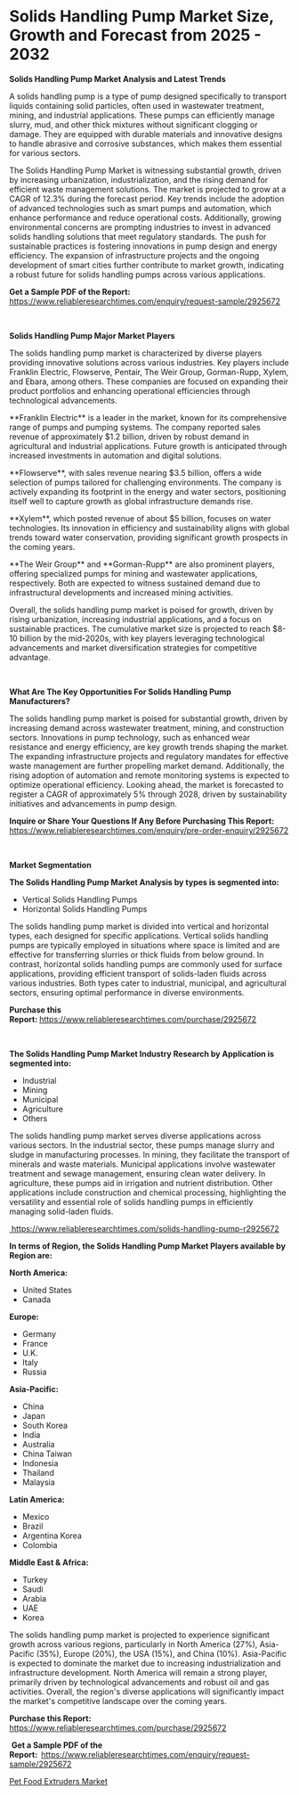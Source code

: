 <p><h1>Solids Handling Pump Market Size, Growth and Forecast from 2025 - 2032</h1></p><p><strong>Solids Handling Pump Market Analysis and Latest Trends</strong></p>
<p><p>A solids handling pump is a type of pump designed specifically to transport liquids containing solid particles, often used in wastewater treatment, mining, and industrial applications. These pumps can efficiently manage slurry, mud, and other thick mixtures without significant clogging or damage. They are equipped with durable materials and innovative designs to handle abrasive and corrosive substances, which makes them essential for various sectors.</p><p>The Solids Handling Pump Market is witnessing substantial growth, driven by increasing urbanization, industrialization, and the rising demand for efficient waste management solutions. The market is projected to grow at a CAGR of 12.3% during the forecast period. Key trends include the adoption of advanced technologies such as smart pumps and automation, which enhance performance and reduce operational costs. Additionally, growing environmental concerns are prompting industries to invest in advanced solids handling solutions that meet regulatory standards. The push for sustainable practices is fostering innovations in pump design and energy efficiency. The expansion of infrastructure projects and the ongoing development of smart cities further contribute to market growth, indicating a robust future for solids handling pumps across various applications.</p></p>
<p><strong>Get a Sample PDF of the Report:&nbsp;</strong> <a href="https://www.reliableresearchtimes.com/enquiry/request-sample/2925672?utm_campaign=2643&utm_medium=2&utm_source=Github&utm_content=ia&utm_term=12032025&utm_id=solids-handling-pump">https://www.reliableresearchtimes.com/enquiry/request-sample/2925672</a></p>
<p>&nbsp;</p>
<p><strong>Solids Handling Pump Major Market Players</strong></p>
<p><p>The solids handling pump market is characterized by diverse players providing innovative solutions across various industries. Key players include Franklin Electric, Flowserve, Pentair, The Weir Group, Gorman-Rupp, Xylem, and Ebara, among others. These companies are focused on expanding their product portfolios and enhancing operational efficiencies through technological advancements.</p><p>**Franklin Electric** is a leader in the market, known for its comprehensive range of pumps and pumping systems. The company reported sales revenue of approximately $1.2 billion, driven by robust demand in agricultural and industrial applications. Future growth is anticipated through increased investments in automation and digital solutions.</p><p>**Flowserve**, with sales revenue nearing $3.5 billion, offers a wide selection of pumps tailored for challenging environments. The company is actively expanding its footprint in the energy and water sectors, positioning itself well to capture growth as global infrastructure demands rise.</p><p>**Xylem**, which posted revenue of about $5 billion, focuses on water technologies. Its innovation in efficiency and sustainability aligns with global trends toward water conservation, providing significant growth prospects in the coming years.</p><p>**The Weir Group** and **Gorman-Rupp** are also prominent players, offering specialized pumps for mining and wastewater applications, respectively. Both are expected to witness sustained demand due to infrastructural developments and increased mining activities.</p><p>Overall, the solids handling pump market is poised for growth, driven by rising urbanization, increasing industrial applications, and a focus on sustainable practices. The cumulative market size is projected to reach $8-10 billion by the mid-2020s, with key players leveraging technological advancements and market diversification strategies for competitive advantage.</p></p>
<p>&nbsp;</p>
<p><strong>What Are The Key Opportunities For Solids Handling Pump Manufacturers?</strong></p>
<p><p>The solids handling pump market is poised for substantial growth, driven by increasing demand across wastewater treatment, mining, and construction sectors. Innovations in pump technology, such as enhanced wear resistance and energy efficiency, are key growth trends shaping the market. The expanding infrastructure projects and regulatory mandates for effective waste management are further propelling market demand. Additionally, the rising adoption of automation and remote monitoring systems is expected to optimize operational efficiency. Looking ahead, the market is forecasted to register a CAGR of approximately 5% through 2028, driven by sustainability initiatives and advancements in pump design.</p></p>
<p><strong>Inquire or Share Your Questions If Any Before Purchasing This Report:</strong> <a href="https://www.reliableresearchtimes.com/enquiry/pre-order-enquiry/2925672?utm_campaign=2643&utm_medium=2&utm_source=Github&utm_content=ia&utm_term=12032025&utm_id=solids-handling-pump">https://www.reliableresearchtimes.com/enquiry/pre-order-enquiry/2925672</a></p>
<p>&nbsp;</p>
<p><strong>Market Segmentation</strong></p>
<p><strong>The Solids Handling Pump Market Analysis by types is segmented into:</strong></p>
<p><ul><li>Vertical Solids Handling Pumps</li><li>Horizontal Solids Handling Pumps</li></ul></p>
<p><p>The solids handling pump market is divided into vertical and horizontal types, each designed for specific applications. Vertical solids handling pumps are typically employed in situations where space is limited and are effective for transferring slurries or thick fluids from below ground. In contrast, horizontal solids handling pumps are commonly used for surface applications, providing efficient transport of solids-laden fluids across various industries. Both types cater to industrial, municipal, and agricultural sectors, ensuring optimal performance in diverse environments.</p></p>
<p><strong>Purchase this Report:&nbsp;</strong><a href="https://www.reliableresearchtimes.com/purchase/2925672?utm_campaign=2643&utm_medium=2&utm_source=Github&utm_content=ia&utm_term=12032025&utm_id=solids-handling-pump">https://www.reliableresearchtimes.com/purchase/2925672</a></p>
<p>&nbsp;</p>
<p><strong>The Solids Handling Pump Market Industry Research by Application is segmented into:</strong></p>
<p><ul><li>Industrial</li><li>Mining</li><li>Municipal</li><li>Agriculture</li><li>Others</li></ul></p>
<p><p>The solids handling pump market serves diverse applications across various sectors. In the industrial sector, these pumps manage slurry and sludge in manufacturing processes. In mining, they facilitate the transport of minerals and waste materials. Municipal applications involve wastewater treatment and sewage management, ensuring clean water delivery. In agriculture, these pumps aid in irrigation and nutrient distribution. Other applications include construction and chemical processing, highlighting the versatility and essential role of solids handling pumps in efficiently managing solid-laden fluids.</p></p>
<p><a href="https://www.reliableresearchtimes.com/solids-handling-pump-r2925672?utm_campaign=2643&utm_medium=2&utm_source=Github&utm_content=ia&utm_term=12032025&utm_id=solids-handling-pump">&nbsp;https://www.reliableresearchtimes.com/solids-handling-pump-r2925672</a></p>
<p><strong>In terms of Region, the Solids Handling Pump Market Players available by Region are:</strong></p>
<p>
    <p> <strong> North America: </strong>
        <ul>
            <li>United States</li>
            <li>Canada</li>
        </ul>
        </p> 
    <p> <strong> Europe: </strong>
        <ul>
            <li>Germany</li>
            <li>France</li>
            <li>U.K.</li>
            <li>Italy</li>
            <li>Russia</li>
        </ul>
        </p> 
    <p> <strong> Asia-Pacific: </strong>
        <ul>
            <li>China</li>
            <li>Japan</li>
            <li>South Korea</li>
            <li>India</li>
            <li>Australia</li>
            <li>China Taiwan</li>
            <li>Indonesia</li>
            <li>Thailand</li>
            <li>Malaysia</li>
        </ul>
        </p> 
    <p> <strong> Latin America: </strong>
        <ul>
            <li>Mexico</li>
            <li>Brazil</li>
            <li>Argentina Korea</li>
            <li>Colombia</li>
        </ul>
        </p> 
    <p> <strong> Middle East & Africa: </strong>
        <ul>
            <li>Turkey</li>
            <li>Saudi</li>
            <li>Arabia</li>
            <li>UAE</li>
            <li>Korea</li>
        </ul>
    </p>
    </p>
<p><p>The solids handling pump market is projected to experience significant growth across various regions, particularly in North America (27%), Asia-Pacific (35%), Europe (20%), the USA (15%), and China (10%). Asia-Pacific is expected to dominate the market due to increasing industrialization and infrastructure development. North America will remain a strong player, primarily driven by technological advancements and robust oil and gas activities. Overall, the region's diverse applications will significantly impact the market's competitive landscape over the coming years.</p></p>
<p><strong>Purchase this Report: </strong><a href="https://www.reliableresearchtimes.com/purchase/2925672?utm_campaign=2643&utm_medium=2&utm_source=Github&utm_content=ia&utm_term=12032025&utm_id=solids-handling-pump">https://www.reliableresearchtimes.com/purchase/2925672</a></p>
<p>&nbsp;<strong>Get a Sample PDF of the Report:&nbsp;&nbsp;</strong><a href="https://www.reliableresearchtimes.com/enquiry/request-sample/2925672?utm_campaign=2643&utm_medium=2&utm_source=Github&utm_content=ia&utm_term=12032025&utm_id=solids-handling-pump">https://www.reliableresearchtimes.com/enquiry/request-sample/2925672</a></p>
<p><strong></strong></p>
<p><p><a href="https://github.com/krinerstormy331/Market-Research-Report-List-1/blob/main/pet-food-extruders-market.md?utm_campaign=2643&utm_medium=2&utm_source=Github&utm_content=ia&utm_term=12032025&utm_id=solids-handling-pump">Pet Food Extruders Market</a></p></p>